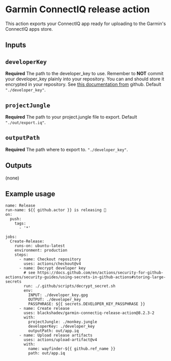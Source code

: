 # Garmin ConnectIQ release action

This action exports your ConnectIQ app ready for uploading to the Garmin's ConnectIQ apps store.  

## Inputs

## `developerKey`

**Required** The path to the developer_key to use. Remember to **NOT** commit your developer_key plainly into your repository. You can and should store it encrypted in your repository. See [this documentation from](https://docs.github.com/en/actions/security-for-github-actions/security-guides/using-secrets-in-github-actions#storing-large-secrets) github. Default `"./developer_key"`.

## `projectJungle`

**Required** The path to your project.jungle file to export. Default `"./out/export.iq"`.

## `outputPath`

**Required** The path where to export to. `"./developer_key"`.

## Outputs

(none)

## Example usage

```
name: Release
run-name: ${{ github.actor }} is releasing 🚀
on: 
  push:
    tags:
      - '*'

jobs:
  Create-Release:
    runs-on: ubuntu-latest
    environment: production
    steps:
      - name: Checkout repository
        uses: actions/checkout@v4
      - name: Decrypt developer key
        # see https://docs.github.com/en/actions/security-for-github-actions/security-guides/using-secrets-in-github-actions#storing-large-secrets
        run: ./.github/scripts/decrypt_secret.sh
        env:
          INPUT: ./developer_key.gpg
          OUTPUT: ./developer_key
          PASSPHRASE: ${{ secrets.DEVELOPER_KEY_PASSPHRASE }}
      - name: Create release
        uses: blackshadev/garmin-connectiq-release-action@8.2.3-2
        with:
          projectJungle: ./monkey.jungle
          developerKey: ./developer_key
          outputPath: out/app.iq
      - name: Upload release artifacts
        uses: actions/upload-artifact@v4
        with:
          name: wayfinder-${{ github.ref_name }}
          path: out/app.iq
```